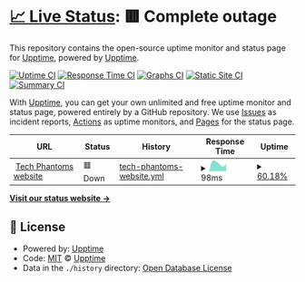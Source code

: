 # [📈 Live Status](https://demo.upptime.js.org): <!--live status--> **🟥 Complete outage**

This repository contains the open-source uptime monitor and status page for [Upptime](https://upptime.js.org), powered by [Upptime](https://github.com/upptime/upptime).

[![Uptime CI](https://github.com/Tech-Phantoms/website-status/workflows/Uptime%20CI/badge.svg)](https://github.com/Tech-Phantoms/website-status/actions?query=workflow%3A%22Uptime+CI%22)
[![Response Time CI](https://github.com/Tech-Phantoms/website-status/workflows/Response%20Time%20CI/badge.svg)](https://github.com/Tech-Phantoms/website-status/actions?query=workflow%3A%22Response+Time+CI%22)
[![Graphs CI](https://github.com/Tech-Phantoms/website-status/workflows/Graphs%20CI/badge.svg)](https://github.com/Tech-Phantoms/website-status/actions?query=workflow%3A%22Graphs+CI%22)
[![Static Site CI](https://github.com/Tech-Phantoms/website-status/workflows/Static%20Site%20CI/badge.svg)](https://github.com/Tech-Phantoms/website-status/actions?query=workflow%3A%22Static+Site+CI%22)
[![Summary CI](https://github.com/Tech-Phantoms/website-status/workflows/Summary%20CI/badge.svg)](https://github.com/Tech-Phantoms/website-status/actions?query=workflow%3A%22Summary+CI%22)

With [Upptime](https://upptime.js.org), you can get your own unlimited and free uptime monitor and status page, powered entirely by a GitHub repository. We use [Issues](https://github.com/upptime/upptime/issues) as incident reports, [Actions](https://github.com/Tech-Phantoms/website-status/actions) as uptime monitors, and [Pages](https://demo.upptime.js.org) for the status page.

<!--start: status pages-->
<!-- This summary is generated by Upptime (https://github.com/upptime/upptime) -->
<!-- Do not edit this manually, your changes will be overwritten -->
<!-- prettier-ignore -->
| URL | Status | History | Response Time | Uptime |
| --- | ------ | ------- | ------------- | ------ |
| <img alt="" src="https://icons.duckduckgo.com/ip3/techphantoms.co.ico" height="13"> [Tech Phantoms website](https://techphantoms.co) | 🟥 Down | [tech-phantoms-website.yml](https://github.com/Tech-Phantoms/website-status/commits/HEAD/history/tech-phantoms-website.yml) | <details><summary><img alt="Response time graph" src="./graphs/tech-phantoms-website/response-time-week.png" height="20"> 98ms</summary><br><a href="https://https://status.techphantoms.co/history/tech-phantoms-website"><img alt="Response time 498" src="https://img.shields.io/endpoint?url=https%3A%2F%2Fraw.githubusercontent.com%2FTech-Phantoms%2Fwebsite-status%2FHEAD%2Fapi%2Ftech-phantoms-website%2Fresponse-time.json"></a><br><a href="https://https://status.techphantoms.co/history/tech-phantoms-website"><img alt="24-hour response time 0" src="https://img.shields.io/endpoint?url=https%3A%2F%2Fraw.githubusercontent.com%2FTech-Phantoms%2Fwebsite-status%2FHEAD%2Fapi%2Ftech-phantoms-website%2Fresponse-time-day.json"></a><br><a href="https://https://status.techphantoms.co/history/tech-phantoms-website"><img alt="7-day response time 98" src="https://img.shields.io/endpoint?url=https%3A%2F%2Fraw.githubusercontent.com%2FTech-Phantoms%2Fwebsite-status%2FHEAD%2Fapi%2Ftech-phantoms-website%2Fresponse-time-week.json"></a><br><a href="https://https://status.techphantoms.co/history/tech-phantoms-website"><img alt="30-day response time 115" src="https://img.shields.io/endpoint?url=https%3A%2F%2Fraw.githubusercontent.com%2FTech-Phantoms%2Fwebsite-status%2FHEAD%2Fapi%2Ftech-phantoms-website%2Fresponse-time-month.json"></a><br><a href="https://https://status.techphantoms.co/history/tech-phantoms-website"><img alt="1-year response time 603" src="https://img.shields.io/endpoint?url=https%3A%2F%2Fraw.githubusercontent.com%2FTech-Phantoms%2Fwebsite-status%2FHEAD%2Fapi%2Ftech-phantoms-website%2Fresponse-time-year.json"></a></details> | <details><summary><a href="https://https://status.techphantoms.co/history/tech-phantoms-website">60.18%</a></summary><a href="https://https://status.techphantoms.co/history/tech-phantoms-website"><img alt="All-time uptime 95.52%" src="https://img.shields.io/endpoint?url=https%3A%2F%2Fraw.githubusercontent.com%2FTech-Phantoms%2Fwebsite-status%2FHEAD%2Fapi%2Ftech-phantoms-website%2Fuptime.json"></a><br><a href="https://https://status.techphantoms.co/history/tech-phantoms-website"><img alt="24-hour uptime 0.00%" src="https://img.shields.io/endpoint?url=https%3A%2F%2Fraw.githubusercontent.com%2FTech-Phantoms%2Fwebsite-status%2FHEAD%2Fapi%2Ftech-phantoms-website%2Fuptime-day.json"></a><br><a href="https://https://status.techphantoms.co/history/tech-phantoms-website"><img alt="7-day uptime 60.18%" src="https://img.shields.io/endpoint?url=https%3A%2F%2Fraw.githubusercontent.com%2FTech-Phantoms%2Fwebsite-status%2FHEAD%2Fapi%2Ftech-phantoms-website%2Fuptime-week.json"></a><br><a href="https://https://status.techphantoms.co/history/tech-phantoms-website"><img alt="30-day uptime 90.84%" src="https://img.shields.io/endpoint?url=https%3A%2F%2Fraw.githubusercontent.com%2FTech-Phantoms%2Fwebsite-status%2FHEAD%2Fapi%2Ftech-phantoms-website%2Fuptime-month.json"></a><br><a href="https://https://status.techphantoms.co/history/tech-phantoms-website"><img alt="1-year uptime 99.02%" src="https://img.shields.io/endpoint?url=https%3A%2F%2Fraw.githubusercontent.com%2FTech-Phantoms%2Fwebsite-status%2FHEAD%2Fapi%2Ftech-phantoms-website%2Fuptime-year.json"></a></details>

<!--end: status pages-->

[**Visit our status website →**](https://demo.upptime.js.org)

## 📄 License

- Powered by: [Upptime](https://github.com/upptime/upptime)
- Code: [MIT](./LICENSE) © [Upptime](https://upptime.js.org)
- Data in the `./history` directory: [Open Database License](https://opendatacommons.org/licenses/odbl/1-0/)
